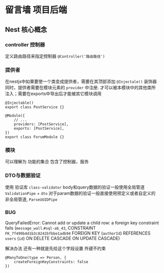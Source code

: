# 留言墙 项目后端

## Nest 核心概念

### controller 控制器

定义路由路径来指定控制器 `@Controller('路由路径')`


### 提供者 
在nestjs中如果要使一个类变成提供者，需要在其顶部添加 `@Injectale()` 装饰器
同时，提供者需要在模块元素的 `provider` 中注册. 才可以被本模块中的其他类所注入；需要在exports中导出后才能被其它模块调用

```tsx
@Injectable()
export class PostService {}

@Module({
    // ...
    providers: [PostService],
    exports: [PostService],
})
export class ForumModule {}
```

### 模块

可以理解为 功能的集合 包含了控制器，服务

### DTO与数据验证

使用 验证库 `class-validator` 
body和query数据的验证一般使用全局管道 `ValidationPipe` +  `dto`
对于param数据的验证一般直接使用预定义或者自定义的非全局管道, `ParseUUIDPipe`



### BUG

QueryFailedError: Cannot add or update a child row: a foreign key constraint fails (`message_wall`.`#sql-ab_43`, CONSTRAINT `FK_7f499b4d1b3c8242bfbbe1adb94` FOREIGN KEY (`authorId`) REFERENCES `users` (`id`) ON DELETE CASCADE ON UPDATE CASCADE)

解决办法 还有一种就是先给这个字段设置 外键不约束
```tsx
@ManyToOne(type => Person, {
    createForeignKeyConstraints: false
})
```